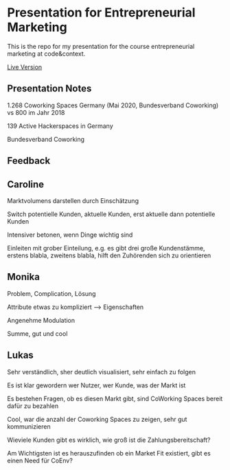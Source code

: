 # Presentation for Entrepreneurial Marketing

This is the repo for my presentation for the course entrepreneurial marketing at code&context.

[Live Version](https://jim-fx.github.io/entp_marketing_presentation/#6)


## Presentation Notes

1.268 Coworking Spaces Germany (Mai 2020, Bundesverband Coworking) vs 800 im Jahr 2018

139 Active Hackerspaces in Germany

Bundesverband Coworking

## Feedback


## Caroline

Marktvolumens darstellen durch Einschätzung

Switch potentielle Kunden, aktuelle Kunden, erst aktuelle dann potentielle Kunden

Intensiver betonen, wenn Dinge wichtig sind

Einleiten mit grober Einteilung, e.g. es gibt drei große Kundenstämme, erstens blabla, zweitens blabla, hilft den Zuhörenden sich zu orientieren

## Monika

Problem, Complication, Lösung 

Attribute etwas zu kompliziert --> Eigenschaften

Angenehme Modulation

Summe, gut und cool

## Lukas

Sehr verständlich, sher deutlich visualisiert, sehr einfach zu folgen

Es ist klar gewordern wer Nutzer, wer Kunde, was der Markt ist

Es bestehen Fragen, ob es diesen Markt gibt, sind CoWorking Spaces bereit dafür zu bezahlen

Cool, war die anzahl der Coworking Spaces zu zeigen, sehr gut kommunizieren

Wieviele Kunden gibt es wirklich, wie groß ist die Zahlungsbereitschaft?

Am Wichtigsten ist es herauszufinden ob ein Market Fit existiert, gibt es einen Need für CoEnv?

